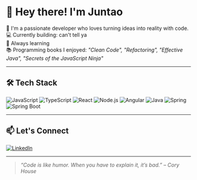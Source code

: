 # 👋 Hey there! I'm Juntao  

🚀 I'm a passionate developer who loves turning ideas into reality with code.  
💻 Currently building: can't tell ya  
🌱 Always learning   
📚 Programming books I enjoyed: _"Clean Code", "Refactoring", "Effective Java", "Secrets of the JavaScript Ninja"_

---

## 🛠️ Tech Stack

![JavaScript](https://img.shields.io/badge/-JavaScript-F7DF1E?style=flat-square&logo=javascript&logoColor=black)
![TypeScript](https://img.shields.io/badge/-TypeScript-3178C6?style=flat-square&logo=typescript&logoColor=white)
![React](https://img.shields.io/badge/-React-61DAFB?style=flat-square&logo=react&logoColor=black)
![Node.js](https://img.shields.io/badge/-Node.js-339933?style=flat-square&logo=node.js&logoColor=white)
![Angular](https://img.shields.io/badge/-Angular-DD0031?style=flat-square&logo=angular&logoColor=white)
![Java](https://img.shields.io/badge/-Java-007396?style=flat-square&logo=java&logoColor=white)
![Spring](https://img.shields.io/badge/-Spring-6DB33F?style=flat-square&logo=spring&logoColor=white)
![Spring Boot](https://img.shields.io/badge/-Spring%20Boot-6DB33F?style=flat-square&logo=spring-boot&logoColor=white)

---

## 📫 Let's Connect

[![LinkedIn](https://img.shields.io/badge/-LinkedIn-0A66C2?style=flat-square&logo=linkedin&logoColor=white)](https://www.linkedin.com/in/juntaohan/)

---

> _“Code is like humor. When you have to explain it, it’s bad.” – Cory House_

